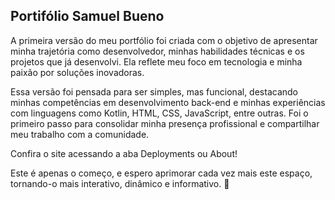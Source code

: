 ## Portifólio Samuel Bueno
A primeira versão do meu portfólio foi criada com o objetivo de apresentar minha trajetória como desenvolvedor, minhas habilidades técnicas e os projetos que já desenvolvi. Ela reflete meu foco em tecnologia e minha paixão por soluções inovadoras.

Essa versão foi pensada para ser simples, mas funcional, destacando minhas competências em desenvolvimento back-end e minhas experiências com linguagens como Kotlin, HTML, CSS, JavaScript, entre outras. Foi o primeiro passo para consolidar minha presença profissional e compartilhar meu trabalho com a comunidade.

Confira o site acessando a aba Deployments ou About!

Este é apenas o começo, e espero aprimorar cada vez mais este espaço, tornando-o mais interativo, dinâmico e informativo. 🚀

